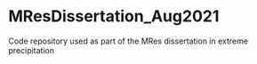 # MResDissertation_Aug2021
Code repository used as part of the MRes dissertation in extreme precipitation
